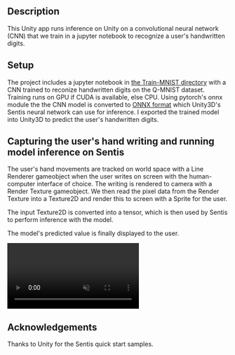 ## Description
This Unity app runs inference on Unity on a convolutional neural network (CNN) that we train in a jupyter notebook to recognize a user's handwritten digits. 

## Setup
The project includes a jupyter notebook in [the Train-MNIST directory](https://github.com/sergiosolorzano/qmnist-unity-sentis-nn/tree/main/Train-MNIST) with a CNN trained to reconize handwritten digits on the Q-MNIST dataset. Training runs on GPU if CUDA is available, else CPU. Using pytorch's onnx module the the CNN model is converted to [ONNX format](https://docs.unity3d.com/Packages/com.unity.sentis@1.3/manual/convert-a-file-to-onnx.html#:~:text=Converting%20PyTorch%20files%20to%20ONNX&text=You%20will%20need%20to%20first,not%20contain%20the%20model%20graph.) which Unity3D's Sentis neural network can use for inference. I exported the trained model into Unity3D to predict the user's handwritten digits.

## Capturing the user's hand writing and running model inference on Sentis
The user's hand movements are tracked on world space with a Line Renderer gameobject when the user writes on screen with the human-computer interface of choice. The writing is rendered to camera with a Render Texture gameobject. We then read the pixel data from the Render Texture into a Texture2D and render this to screen with a Sprite for the user.

The input Texture2D is converted into a tensor, which is then used by Sentis to perform inference with the model.

The model's predicted value is finally displayed to the user.

<video src="https://github.com/user-attachments/assets/1bc558f5-4936-41f7-8301-1e964bed4fa6" controls="controls" muted="muted" playsinline="playsinline">
      </video>


## Acknowledgements
Thanks to Unity for the Sentis quick start samples.

